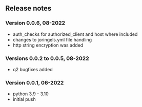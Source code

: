 
## Release notes

### Version 0.0.6, 08-2022
- auth_checks for authorized_client and host where included
- changes to joringels.yml file handling
- http string encryption was added

### Versions 0.0.2 to 0.0.5, 08-2022
- q2 bugfixes added


### Version 0.0.1, 06-2022
- python 3.9 - 3.10
- initial push